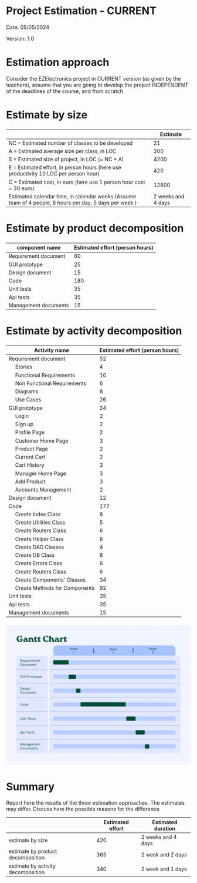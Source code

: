 # Project Estimation - CURRENT
Date: 05/05/2024

Version: 1.0


# Estimation approach
Consider the EZElectronics  project in CURRENT version (as given by the teachers), assume that you are going to develop the project INDEPENDENT of the deadlines of the course, and from scratch
# Estimate by size
### 
|             | Estimate                        |             
| ----------- | ------------------------------- |  
| NC =  Estimated number of classes to be developed   | 21 |             
|  A = Estimated average size per class, in LOC   | 200 | 
| S = Estimated size of project, in LOC (= NC * A) | 4200 |
| E = Estimated effort, in person hours (here use productivity 10 LOC per person hour)  | 420 |   
| C = Estimated cost, in euro (here use 1 person hour cost = 30 euro) | 12600 | 
| Estimated calendar time, in calendar weeks (Assume team of 4 people, 8 hours per day, 5 days per week ) | 2 weeks and 4 days |               

# Estimate by product decomposition
### 
|         component name    | Estimated effort (person hours)   |             
| ----------- | ------------------------------- | 
| Requirement document | 60 |
| GUI prototype | 25 |
| Design document | 15 |
| Code | 180 |
| Unit tests | 35 |
| Api tests | 35 |
| Management documents | 15 |



# Estimate by activity decomposition
### 
|         Activity name    | Estimated effort (person hours)   |             
| ----------- | ------------------------------- | 
| Requirement document | 52 |
|&emsp; Stories | 4 |
|&emsp; Functional Requirements | 10 |
|&emsp; Non Functional Requirements | 6 |
|&emsp; Diagrams | 8 |
|&emsp; Use Cases | 26 |
| GUI prototype | 24 |
|&emsp; Login| 2 |
|&emsp; Sign up | 2 |
|&emsp; Profile Page | 2 |
|&emsp; Customer Home Page | 3 |
|&emsp; Product Page | 2 |
|&emsp; Current Cart | 2 |
|&emsp; Cart History | 3 |
|&emsp; Manager Home Page | 3 |
|&emsp; Add Product | 3 |
|&emsp; Accounts Management | 2 |
| Design document | 12 |
| Code | 177 |
|&emsp; Create Index Class| 8 |
|&emsp; Create Utilities Class| 5 |
|&emsp; Create Routers Class| 6 |
|&emsp; Create Helper Class| 8 |
|&emsp; Create DAO Classes| 4 |
|&emsp; Create DB Class| 8 |
|&emsp; Create Errors Class| 6 |
|&emsp; Create Routers Class| 6 |
|&emsp; Create Components' Classes| 34 |
|&emsp; Create Methods for Components| 92 |
| Unit tests | 35 |
| Api tests | 35 |
| Management documents | 15 |
###
![GaantChart](./Images/Gantt_Chart_Graph_V1.png)

# Summary

Report here the results of the three estimation approaches. The  estimates may differ. Discuss here the possible reasons for the difference

|             | Estimated effort                        |   Estimated duration |          
| ----------- | ------------------------------- | ---------------|
| estimate by size | 420 | 2 weeks and 4 days |
| estimate by product decomposition | 365 | 2 week and 2 days |
| estimate by activity decomposition | 340 | 2 week and 1 days |




